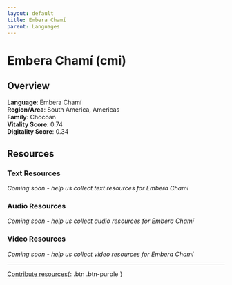 ```yaml
---
layout: default
title: Embera Chamí
parent: Languages
---
```


# Embera Chamí (cmi)

## Overview

**Language**: Embera Chamí  
**Region/Area**: South America, Americas  
**Family**: Chocoan  
**Vitality Score**: 0.74  
**Digitality Score**: 0.34  

## Resources

### Text Resources
*Coming soon - help us collect text resources for Embera Chamí*

### Audio Resources
*Coming soon - help us collect audio resources for Embera Chamí*

### Video Resources
*Coming soon - help us collect video resources for Embera Chamí*

---

[Contribute resources](https://fairtrain.github.io/){: .btn .btn-purple }
